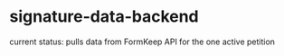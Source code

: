 # signature-data-backend


current status:
pulls data from FormKeep API for the one active petition
